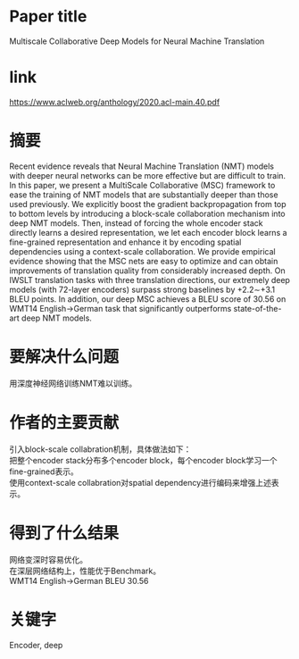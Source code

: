 # Paper title

Multiscale Collaborative Deep Models for Neural Machine Translation

# link

https://www.aclweb.org/anthology/2020.acl-main.40.pdf

# 摘要

Recent evidence reveals that Neural Machine Translation (NMT) models with deeper neural networks can be more effective but are difficult to train. In this paper, we present a MultiScale Collaborative (MSC) framework to ease the training of NMT models that are substantially deeper than those used previously. We explicitly boost the gradient backpropagation from top to bottom levels by introducing a block-scale collaboration mechanism into deep NMT models. Then, instead of forcing the whole encoder stack directly learns a desired representation, we let each encoder block learns a fine-grained representation and enhance it by encoding spatial dependencies using a context-scale collaboration. We provide empirical evidence showing that the MSC nets are easy to optimize and can obtain improvements of translation quality from considerably increased depth. On IWSLT translation tasks with three translation directions, our extremely deep models (with 72-layer encoders) surpass strong baselines by +2.2∼+3.1 BLEU points. In addition, our deep MSC achieves a BLEU score of 30.56 on WMT14 English→German task that significantly outperforms state-of-the-art deep NMT models.

# 要解决什么问题

用深度神经网络训练NMT难以训练。

# 作者的主要贡献

引入block-scale collabration机制，具体做法如下：  
把整个encoder stack分布多个encoder block，每个encoder block学习一个fine-grained表示。  
使用context-scale collabration对spatial dependency进行编码来增强上述表示。

# 得到了什么结果

网络变深时容易优化。  
在深层网络结构上，性能优于Benchmark。  
 WMT14 English→German     BLEU     30.56

# 关键字

Encoder, deep
